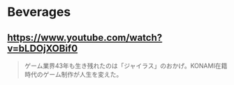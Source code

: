 # Beverages

## https://www.youtube.com/watch?v=bLDOjXOBif0

> ゲーム業界43年も生き残れたのは「ジャイラス」のおかげ。KONAMI在籍時代のゲーム制作が人生を変えた。 
